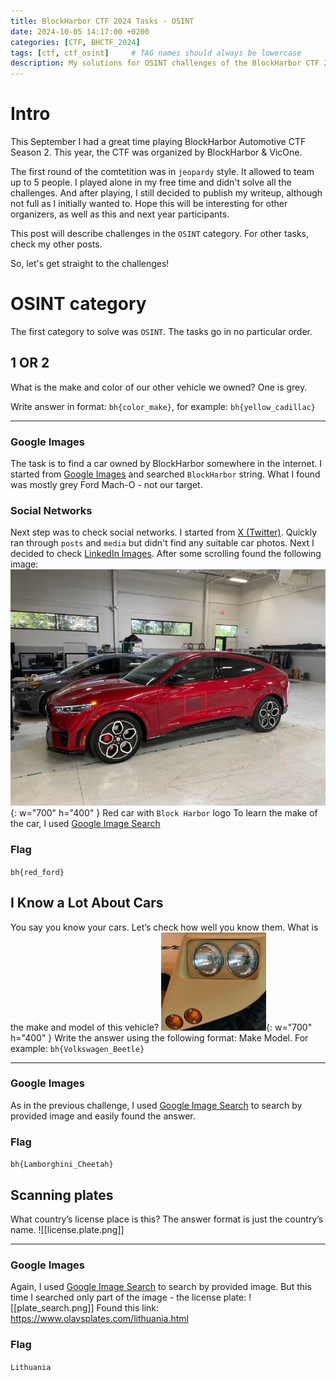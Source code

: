 ```yaml
---
title: BlockHarbor CTF 2024 Tasks - OSINT
date: 2024-10-05 14:17:00 +0200
categories: [CTF, BHCTF_2024]
tags: [ctf, ctf_osint]     # TAG names should always be lowercase
description: My solutions for OSINT challenges of the BlockHarbor CTF 2024
---
```


# Intro

This September I had a great time playing BlockHarbor Automotive CTF Season 2. This year, the CTF was organized by 
BlockHarbor & VicOne. 

The first round of the comtetition was in `jeopardy` style. It allowed to team up to 5 people. I played alone in my free
time and didn't solve all the challenges. And after playing, I still decided to publish my writeup, although not full as
I initially wanted to. Hope this will be interesting for other organizers, as well as this and next year participants.

This post will describe challenges in the `OSINT` category. For other tasks, check my other posts.

So, let's get straight to the challenges!

# OSINT category
The first category to solve was  `OSINT`. The tasks go in no particular order.

## 1 OR 2

What is the make and color of our other vehicle we owned? One is grey.

Write answer in format: `bh{color_make}`, for example: `bh{yellow_cadillac}`

---

### Google Images
The task is to find a car owned by BlockHarbor somewhere in the internet. I started from [Google Images](https://images.google.com/) and searched `BlockHarbor` string. What I found was mostly grey Ford Mach-O - not our target. 

### Social Networks
Next step was to check social networks. I started from [X (Twitter)](https://x.com/Block_Harbor). Quickly ran through `posts` and `media` but didn't find any suitable car photos.
Next I decided to check [LinkedIn Images](https://www.linkedin.com/company/block-harbor/posts/?feedView=images). 
After some scrolling found the following image:
![red-car](assets/img/2024-10-05-block_harbor_ctf_2024_osint/1_or_2.png){: w="700" h="400" }
Red car with `Block Harbor` logo
To learn the make of the car, I used [Google Image Search](https://images.google.com/)
### Flag
`bh{red_ford}`

## I Know a Lot About Cars
You say you know your cars. Let’s check how well you know them. What is the make and model of this vehicle? 
![red-car](assets/img/2024-10-05-block_harbor_ctf_2024_osint/iknowcars.png){: w="700" h="400" }
Write the answer using the following format: Make Model. For example: `bh{Volkswagen_Beetle}`

---
### Google Images
As in the previous challenge, I used [Google Image Search](https://images.google.com/) to search by provided image and easily found the answer.
### Flag
`bh{Lamborghini_Cheetah}`

## Scanning plates
What country’s license place is this? The answer format is just the country’s name.
![[license.plate.png]]

---
### Google Images
Again, I used [Google Image Search](https://images.google.com/) to search by provided image. But this time I searched only part of the image - the license plate:
![[plate_search.png]]
Found this link: https://www.olavsplates.com/lithuania.html
### Flag
`Lithuania`